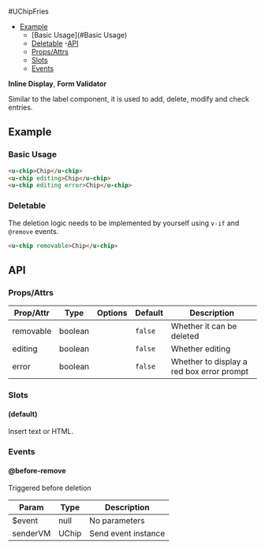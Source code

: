 <!-- The README.md is automatically generated based on api.yaml and docs/*.md for easy viewing on GitHub and NPM. If you need to modify, please view the source file -->

#UChipFries

- [Example](#example)
    - [Basic Usage](#Basic Usage)
    - [Deletable](#Deletable)
-[API]()
    - [Props/Attrs](#propsattrs)
    - [Slots](#slots)
    - [Events](#events)

**Inline Display**, **Form Validator**

Similar to the label component, it is used to add, delete, modify and check entries.

## Example
### Basic Usage

``` html
<u-chip>Chip</u-chip>
<u-chip editing>Chip</u-chip>
<u-chip editing error>Chip</u-chip>
```

### Deletable

The deletion logic needs to be implemented by yourself using `v-if` and `@remove` events.

``` html
<u-chip removable>Chip</u-chip>
```

## API
### Props/Attrs

| Prop/Attr | Type | Options | Default | Description |
| --------- | ---- | ------- | ------- | ----------- |
| removable | boolean | | `false` | Whether it can be deleted |
| editing | boolean | | `false` | Whether editing |
| error | boolean | | `false` | Whether to display a red box error prompt |

### Slots

#### (default)

Insert text or HTML.

### Events

#### @before-remove

Triggered before deletion

| Param | Type | Description |
| ----- | ---- | ----------- |
| $event | null | No parameters |
| senderVM | UChip | Send event instance |

